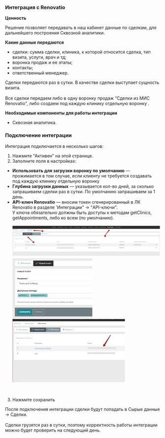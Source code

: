 ### Интеграция с Renovatio <br />  

**Ценность**   <br />  

Решение позволяет передавать в наш кабинет данные по сделкам, для дальнейшего построения Сквозной аналитики. <br />  

 **Какие данные передаются**  <br />    
- сделки: сумма сделки, клиника, к которой относится сделка, тип визита, услуги, врач и тд;  
- воронка продаж и ее этапы;  
- контакты;  
- ответственный менеджер. <br />  

Сделки передаются раз в сутки. В качестве сделки выступает сущность визита.  <br />  
Все сделки передаем либо в одну воронку продаж “Сделки из  МИС Renovatio", либо создаем под каждую клинику отдельную воронку .  <br />  

**Необходимые компоненты для работы интеграции** <br />    
- Сквозная аналитика. <br />  

### Подключение интеграции <br />  

Интеграция подключается в несколько шагов: <br />  

1. Нажмите "Активен" на этой странице. <br />  
2. Заполните поля в настройках: <br />  
- **Использовать для загрузки воронку по умолчанию**  — прожимается в том случае, если клиенту не требуется создавать под каждую клинику отдельную воронку
- **Глубина загрузки данных**  — указывается кол-во дней, за сколько запрашиваем сделки раз в сутки. По умолчанию запрашиваем за 1 день.
- **API-ключ Renovatio**  — вносим токен сгенерированный в ЛК Renovatio в разделе 'Интеграции" →  "API-ключи".  
У ключа обязательно должны быть доступы к методам getClinics, getAppointments, либо ко всем (по умолчанию). <br />  
![image](renovatio_1.jpg) 
![image](renovatio_2.png)   
![image](renovatio_3.jpg) 
<br />  

3. Нажмите сохранить <br />  

После подключения интеграции сделки будут попадать в  Сырые данные -> Сделки.  <br />  
Сделки грузятся раз в сутки, поэтому корректность работы интеграции можно будет проверить на следующий день. <br />  
